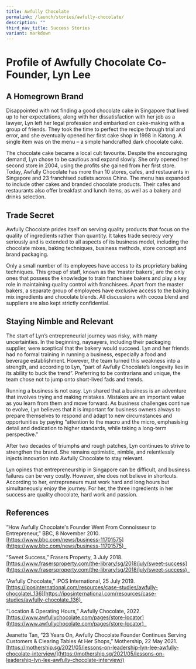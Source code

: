 ```yaml
---
title: Awfully Chocolate
permalink: /launch/stories/awfully-chocolate/
description: ""
third_nav_title: Success Stories
variant: markdown
---
```

# Profile of Awfully Chocolate Co-Founder, Lyn Lee 

## A Homegrown Brand 

Disappointed with not finding a good chocolate cake in Singapore that lived up to her expectations, along with her dissatisfaction with her job as a lawyer, Lyn left her legal profession and embarked on cake-making with a group of friends. They took the time to perfect the recipe through trial and error, and she eventually opened her first cake shop in 1998 in Katong. A single item was on the menu – a simple handcrafted dark chocolate cake.  

The chocolate cake became a local cult favourite. Despite the encouraging demand, Lyn chose to be cautious and expand slowly. She only opened her second store in 2004, using the profits she gained from her first store. Today, Awfully Chocolate has more than 10 stores, cafes, and restaurants in Singapore and 23 franchised outlets across China. The menu has expanded to include other cakes and branded chocolate products. Their cafes and restaurants also offer breakfast and lunch items, as well as a bakery and drinks selection.   

## Trade Secret 

Awfully Chocolate prides itself on serving quality products that focus on the quality of ingredients rather than quantity. It takes trade secrecy very seriously and is extended to all aspects of its business model, including the chocolate mixes, baking techniques, business methods, store concept and brand packaging.  

Only a small number of its employees have access to its proprietary baking techniques. This group of staff, known as the ‘master bakers’, are the only ones that possess the knowledge to train franchisee bakers and play a key role in maintaining quality control with franchisees. Apart from the master bakers, a separate group of employees have exclusive access to the baking mix ingredients and chocolate blends. All discussions with cocoa blend and  suppliers are also kept strictly confidential. 

## Staying Nimble and Relevant 

The start of Lyn’s entrepreneurial journey was risky, with many uncertainties. In the beginning, naysayers, including their packaging supplier, were sceptical that the bakery would succeed. Lyn and her friends had no formal training in running a business, especially a food and beverage establishment. However, the team turned this weakness into a strength, and according to Lyn, “part of Awfully Chocolate’s longevity lies in its ability to buck the trend”. Preferring to be contrarians and unique, the team chose not to jump onto short-lived fads and trends.  

Running a business is not easy. Lyn shared that a business is an adventure that involves trying and making mistakes. Mistakes are an important value as you learn from them and move forward. As business challenges continue to evolve, Lyn believes that it is important for business owners always to prepare themselves to respond and adapt to new circumstances and opportunities by paying “attention to the macro and the micro, emphasising detail and dedication to higher standards, while taking a long-term perspective.”  

After two decades of triumphs and rough patches, Lyn continues to strive to strengthen the brand. She remains optimistic, nimble, and relentlessly injects innovation into Awfully Chocolate to stay relevant. 

Lyn opines that entrepreneurship in Singapore can be difficult, and business failures can be very costly. However, she does not believe in shortcuts. According to her, entrepreneurs must work hard and long hours but simultaneously enjoy the journey. For her, the three ingredients in her success are quality chocolate, hard work and passion.  

## References 

“How Awfully Chocolate's Founder Went From Connoisseur to Entrepreneur,” BBC, 8 November 2010. [https://www.bbc.com/news/business-11701575](https://www.bbc.com/news/business-11701575)  

“Sweet Success,” Frasers Property, 3 July 2018. [https://www.frasersproperty.com/the-library/sg/2018/july/sweet-success](https://www.frasersproperty.com/the-library/sg/2018/july/sweet-success)  

“Awfully Chocolate,” IPOS International, 25 July 2019. [https://iposinternational.com/resources/case-studies/awfully-chocolate\_136](https://iposinternational.com/resources/case-studies/awfully-chocolate_136) 

“Location & Operating Hours,” Awfully Chocolate, 2022. [https://www.awfullychocolate.com/pages/store-locator](https://www.awfullychocolate.com/pages/store-locator)  

Jeanette Tan, “23 Years On, Awfully Chocolate Founder Continues Serving Customers & Clearing Tables At Her Shops,” Mothership, 22 May 2021. [https://mothership.sg/2021/05/lessons-on-leadership-lyn-lee-awfully-chocolate-interview/](https://mothership.sg/2021/05/lessons-on-leadership-lyn-lee-awfully-chocolate-interview/)